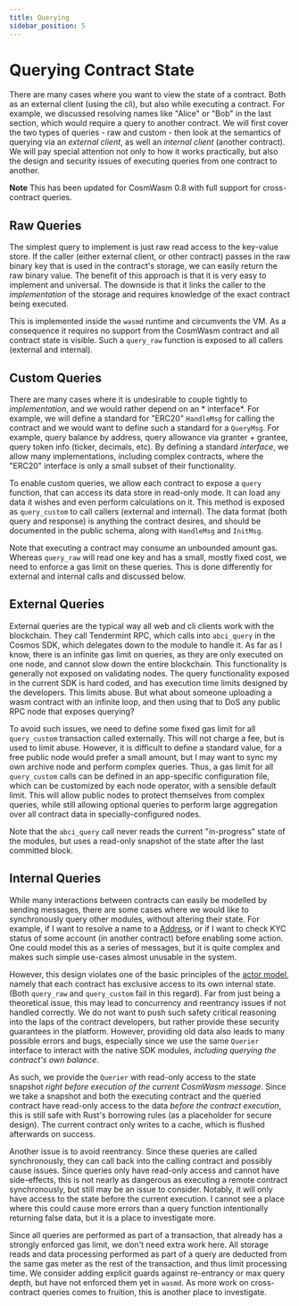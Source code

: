 ```yaml
---
title: Querying
sidebar_position: 5
---
```


# Querying Contract State

There are many cases where you want to view the state of a contract. Both as an external client (using the cli), but
also while executing a contract. For example, we discussed resolving names like "Alice" or "Bob" in the last section,
which would require a query to another contract. We will first cover the two types of queries - raw and custom - then
look at the semantics of querying via an *external client*, as well an *internal client* (another contract). We will pay
special attention not only to how it works practically, but also the design and security issues of executing queries
from one contract to another.

**Note** This has been updated for CosmWasm 0.8 with full support for cross-contract queries.

## Raw Queries

The simplest query to implement is just raw read access to the key-value store. If the caller (either external client,
or other contract) passes in the raw binary key that is used in the contract's storage, we can easily return the raw
binary value. The benefit of this approach is that it is very easy to implement and universal. The downside is that it
links the caller to the *implementation* of the storage and requires knowledge of the exact contract being executed.

This is implemented inside the `wasmd` runtime and circumvents the VM. As a consequence it requires no support from the
CosmWasm contract and all contract state is visible. Such a `query_raw` function is exposed to all callers (external and
internal).

## Custom Queries

There are many cases where it is undesirable to couple tightly to *implementation*, and we would rather depend on an *
interface*. For example, we will define a standard for "ERC20" `HandleMsg` for calling the contract and we would want to
define such a standard for a `QueryMsg`. For example, query balance by address, query allowance via granter + grantee,
query token info (ticker, decimals, etc). By defining a standard *interface*, we allow many implementations, including
complex contracts, where the "ERC20" interface is only a small subset of their functionality.

To enable custom queries, we allow each contract to expose a `query` function, that can access its data store in
read-only mode. It can load any data it wishes and even perform calculations on it. This method is exposed
as `query_custom` to call callers (external and internal). The data format (both query and response) is anything the
contract desires, and should be documented in the public schema, along with `HandleMsg` and `InitMsg`.

Note that executing a contract may consume an unbounded amount gas. Whereas `query_raw` will read one key and has a
small, mostly fixed cost, we need to enforce a gas limit on these queries. This is done differently for external and
internal calls and discussed below.

## External Queries

External queries are the typical way all web and cli clients work with the blockchain. They call Tendermint RPC, which
calls into `abci_query` in the Cosmos SDK, which delegates down to the module to handle it. As far as I know, there is
an infinite gas limit on queries, as they are only executed on one node, and cannot slow down the entire blockchain.
This functionality is generally not exposed on validating nodes. The query functionality exposed in the current SDK is
hard coded, and has execution time limits designed by the developers. This limits abuse. But what about someone
uploading a wasm contract with an infinite loop, and then using that to DoS any public RPC node that exposes querying?

To avoid such issues, we need to define some fixed gas limit for all `query_custom` transaction called externally. This
will not charge a fee, but is used to limit abuse. However, it is difficult to define a standard value, for a free
public node would prefer a small amount, but I may want to sync my own archive node and perform complex queries. Thus, a
gas limit for all `query_custom` calls can be defined in an app-specific configuration file, which can be customized by
each node operator, with a sensible default limit. This will allow public nodes to protect themselves from complex
queries, while still allowing optional queries to perform large aggregation over all contract data in
specially-configured nodes.

Note that the `abci_query` call never reads the current "in-progress" state of the modules, but uses a read-only
snapshot of the state after the last committed block.

## Internal Queries

While many interactions between contracts can easily be modelled by sending messages, there are some cases where we
would like to synchronously query other modules, without altering their state. For example, if I want to resolve a name
to a [Address](addresses.md), or if I want to check KYC status of some account (in another contract) before enabling
some action. One could model this as a series of messages, but it is quite complex and makes such simple use-cases
almost unusable in the system.

However, this design violates one of the basic principles of the [actor model](actor.md), namely that each contract has
exclusive access to its own internal state. (Both `query_raw` and `query_custom` fail in this regard). Far from just
being a theoretical issue, this may lead to concurrency and reentrancy issues if not handled correctly. We do not want
to push such safety critical reasoning into the laps of the contract developers, but rather provide these security
guarantees in the platform. However, providing old data also leads to many possible errors and bugs, especially since we
use the same `Querier` interface to interact with the native SDK modules, *including querying the contract's own
balance*.

As such, we provide the `Querier` with read-only access to the state snapshot *right before execution of the current
CosmWasm message*. Since we take a snapshot and both the executing contract and the queried contract have read-only
access to the data *before the contract execution*, this is still safe with Rust's borrowing rules (as a placeholder for
secure design). The current contract only writes to a cache, which is flushed afterwards on success.

Another issue is to avoid reentrancy. Since these queries are called synchronously, they can call back into the calling
contract and possibly cause issues. Since queries only have read-only access and cannot have side-effects, this is not
nearly as dangerous as executing a remote contract synchronously, but still may be an issue to consider. Notably, it
will only have access to the state before the current execution. I cannot see a place where this could cause more errors
than a query function intentionally returning false data, but it is a place to investigate more.

Since all queries are performed as part of a transaction, that already has a strongly enforced gas limit, we don't need
extra work here. All storage reads and data processing performed as part of a query are deducted from the same gas meter
as the rest of the transaction, and thus limit processing time. We consider adding explicit guards against re-entrancy
or max query depth, but have not enforced them yet in `wasmd`. As more work on cross-contract queries comes to fruition,
this is another place to investigate.
